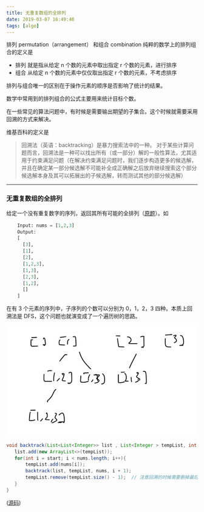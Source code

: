 ```yaml
---
title: 无重复数组的全排列
date: 2019-03-07 16:49:40
tags: [algo]
---
```


排列 permutation（arrangement） 和组合 combination 纯粹的数学上的排列组合的定义是

- 排列 就是指从给定 n 个数的元素中取出指定 r 个数的元素，进行排序
- 组合 从给定 n 个数的元素中仅仅取出指定 r 个数的元素，不考虑排序

排列与组合唯一的区别在于操作元素的顺序是否影响了统计的结果。

数学中常用到的排列组合的公式主要用来统计目标个数。

在一些常见的算法问题中，有时候是需要输出期望的子集合。这个时候就需要采用回溯的方式来解决。

维基百科的定义是

>回溯法（英语：backtracking）是暴力搜索法中的一种。
对于某些计算问题而言，回溯法是一种可以找出所有（或一部分）解的一般性算法，尤其适用于约束满足问题（在解决约束满足问题时，我们逐步构造更多的候选解，并且在确定某一部分候选解不可能补全成正确解之后放弃继续搜索这个部分候选解本身及其可以拓展出的子候选解，转而测试其他的部分候选解）

 ---

### 无重复数组的全排列
给定一个没有重复数字的序列，返回其所有可能的全排列（[原题]()）。如
```python
    Input: nums = [1,2,3]
    Output:
    [
      [3],
      [1],
      [2],
      [1,2,3],
      [1,3],
      [2,3],
      [1,2],
      []
    ]
 ```
 在有 3 个元素的序列中，子序列的个数可以分别为 0，1，2，3 四种。本质上回溯法是 DFS，这个问题也就演变成了一个遍历树的思路。

 ![subset](/img/subset.jpg)

 ```Java
 void backtrack(List<List<Integer>> list , List<Integer > tempList, int [] nums, int start){
    list.add(new ArrayList<>(tempList));
    for(int i = start; i < nums.length; i++){
        tempList.add(nums[i]);
        backtrack(list, tempList, nums, i + 1);
        tempList.remove(tempList.size() - 1);  // 注意回溯的时候需要删掉最后一个，保证用下一个元素取替换并继续递归
    }
}
 ```
([源码](https://github.com/razertory/java-code-lab/blob/master/src/main/java/org/razertory/javacodelab/dfs/SubSet.java))


